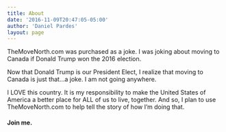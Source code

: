 ```yaml
---
title: About
date: '2016-11-09T20:47:05-05:00'
author: 'Daniel Pardes'
layout: page
---
```


TheMoveNorth.com was purchased as a joke. I was joking about moving to Canada if Donald Trump won the 2016 election.

Now that Donald Trump is our President Elect, I realize that moving to Canada is just that…a joke. I am not going anywhere.

I LOVE this country. It is my responsibility to make the United States of America a better place for ALL of us to live, together. And so, I plan to use TheMoveNorth.com to help tell the story of how I’m doing that.

#### Join me.
